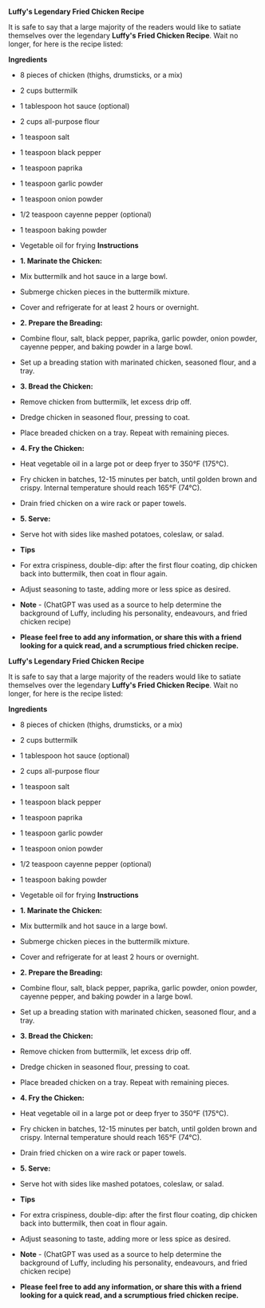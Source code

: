**Luffy's Legendary Fried Chicken Recipe**

It is safe to say that a large majority of the readers would like to satiate themselves over the legendary **Luffy's Fried Chicken Recipe**. Wait no longer, for here is the recipe listed:

**Ingredients**
- 8 pieces of chicken (thighs, drumsticks, or a mix)
- 2 cups buttermilk
- 1 tablespoon hot sauce (optional)
- 2 cups all-purpose flour
- 1 teaspoon salt
- 1 teaspoon black pepper
- 1 teaspoon paprika
- 1 teaspoon garlic powder
- 1 teaspoon onion powder
- 1/2 teaspoon cayenne pepper (optional)
- 1 teaspoon baking powder
- Vegetable oil for frying
**Instructions**
- **1. Marinate the Chicken:**
- Mix buttermilk and hot sauce in a large bowl.
- Submerge chicken pieces in the buttermilk mixture.
- Cover and refrigerate for at least 2 hours or overnight.
- **2. Prepare the Breading:**
- Combine flour, salt, black pepper, paprika, garlic powder, onion powder, cayenne pepper, and baking powder in a large bowl.
- Set up a breading station with marinated chicken, seasoned flour, and a tray.
- **3. Bread the Chicken:**
- Remove chicken from buttermilk, let excess drip off.
- Dredge chicken in seasoned flour, pressing to coat.
- Place breaded chicken on a tray. Repeat with remaining pieces.
- **4. Fry the Chicken:**
- Heat vegetable oil in a large pot or deep fryer to 350°F (175°C).
- Fry chicken in batches, 12-15 minutes per batch, until golden brown and crispy. Internal temperature should reach 165°F (74°C).
- Drain fried chicken on a wire rack or paper towels.
- **5. Serve:**
- Serve hot with sides like mashed potatoes, coleslaw, or salad.
- **Tips**
- For extra crispiness, double-dip: after the first flour coating, dip chicken back into buttermilk, then coat in flour again.
- Adjust seasoning to taste, adding more or less spice as desired.
- **Note** - (ChatGPT was used as a source to help determine the background of Luffy, including his personality, endeavours, and fried chicken recipe)

- **Please feel free to add any information, or share this with a friend looking for a quick read, and a scrumptious fried chicken recipe.**



**Luffy's Legendary Fried Chicken Recipe**

It is safe to say that a large majority of the readers would like to satiate themselves over the legendary **Luffy's Fried Chicken Recipe**. Wait no longer, for here is the recipe listed:

**Ingredients**
- 8 pieces of chicken (thighs, drumsticks, or a mix)
- 2 cups buttermilk
- 1 tablespoon hot sauce (optional)
- 2 cups all-purpose flour
- 1 teaspoon salt
- 1 teaspoon black pepper
- 1 teaspoon paprika
- 1 teaspoon garlic powder
- 1 teaspoon onion powder
- 1/2 teaspoon cayenne pepper (optional)
- 1 teaspoon baking powder
- Vegetable oil for frying
**Instructions**
- **1. Marinate the Chicken:**
- Mix buttermilk and hot sauce in a large bowl.
- Submerge chicken pieces in the buttermilk mixture.
- Cover and refrigerate for at least 2 hours or overnight.
- **2. Prepare the Breading:**
- Combine flour, salt, black pepper, paprika, garlic powder, onion powder, cayenne pepper, and baking powder in a large bowl.
- Set up a breading station with marinated chicken, seasoned flour, and a tray.
- **3. Bread the Chicken:**
- Remove chicken from buttermilk, let excess drip off.
- Dredge chicken in seasoned flour, pressing to coat.
- Place breaded chicken on a tray. Repeat with remaining pieces.
- **4. Fry the Chicken:**
- Heat vegetable oil in a large pot or deep fryer to 350°F (175°C).
- Fry chicken in batches, 12-15 minutes per batch, until golden brown and crispy. Internal temperature should reach 165°F (74°C).
- Drain fried chicken on a wire rack or paper towels.
- **5. Serve:**
- Serve hot with sides like mashed potatoes, coleslaw, or salad.
- **Tips**
- For extra crispiness, double-dip: after the first flour coating, dip chicken back into buttermilk, then coat in flour again.
- Adjust seasoning to taste, adding more or less spice as desired.
- **Note** - (ChatGPT was used as a source to help determine the background of Luffy, including his personality, endeavours, and fried chicken recipe)

- **Please feel free to add any information, or share this with a friend looking for a quick read, and a scrumptious fried chicken recipe.**